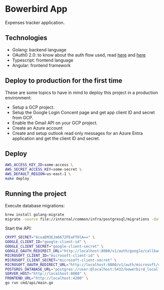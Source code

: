 # Bowerbird App

Expenses tracker application.

## Technologies

- Golang: backend language
- OAuth0 2.0: to know about the auth flow used, read [here](https://cloud.google.com/go/getting-started/authenticate-users-with-iap#external_authentication_with_oauth2) and [here](https://developers.google.com/identity/protocols/oauth2/web-server)
- Typescript: frontend language
- Angular: frontend framework

## Deploy to production for the first time

These are some topics to have in mind to deploy this project in a production environment:

- Setup a GCP project.
- Setup the Google Login Concent page and get app client ID and secret from GCP.
- Enable the Gmail API on your GCP project.
- Create an Azure account
- Create and setup outlook read only messages for an Azure Entra application and get the client ID and secret.

## Deploy

```bash
AWS_ACCESS_KEY_ID=some-access \
AWS_SECRET_ACCESS_KEY=some-secret \
AWS_DEFAULT_REGION=us-east-1 \
make deploy
```

## Running the project

Execute database migrations:

```bash
brew install golang-migrate
migrate -source file://internal/common/infra/postgresql/migrations -database "postgres://johan:@localhost:5432/bowerbird_test?sslmode=disable" up
```

Start the API:

```bash
CRYPT_SECRET="6cxaEM3EJm6672FEaFTOlA==" \
GOOGLE_CLIENT_ID="google-client-id" \
GOOGLE_CLIENT_SECRET="google-client-secret" \
GOOGLE_OAUTH_REDIRECT_URL="http://localhost:8080/v1/auth/google/callback" \
MICROSOFT_CLIENT_ID="microsoft-client-id" \
MICROSOFT_CLIENT_SECRET="microsoft-client-secret" \
MICROSOFT_OAUTH_REDIRECT_URL="http://localhost:8080/v1/auth/microsoft/callback" \
POSTGRES_DATABASE_URL="postgres://user:@localhost:5432/bowerbird_local?sslmode=disable" \
SERVER_HOST="http://localhost:8080" \
FRONTEND_URL="http://localhost:4200" \
go run cmd/api/main.go
```
